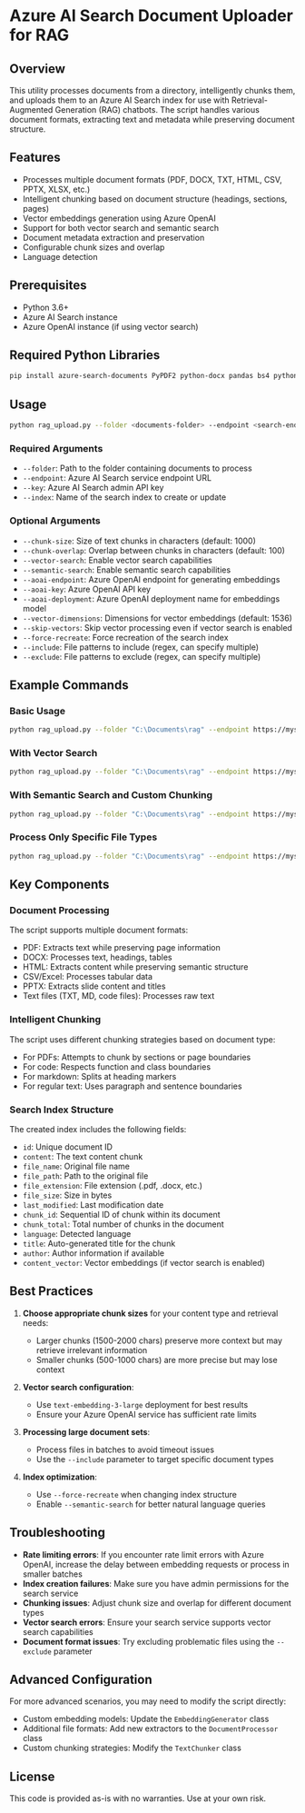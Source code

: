 # Azure AI Search Document Uploader for RAG

## Overview

This utility processes documents from a directory, intelligently chunks them, and uploads them to an Azure AI Search index for use with Retrieval-Augmented Generation (RAG) chatbots. The script handles various document formats, extracting text and metadata while preserving document structure.

## Features

- Processes multiple document formats (PDF, DOCX, TXT, HTML, CSV, PPTX, XLSX, etc.)
- Intelligent chunking based on document structure (headings, sections, pages)
- Vector embeddings generation using Azure OpenAI
- Support for both vector search and semantic search
- Document metadata extraction and preservation
- Configurable chunk sizes and overlap
- Language detection

## Prerequisites

- Python 3.6+
- Azure AI Search instance
- Azure OpenAI instance (if using vector search)

## Required Python Libraries

```bash
pip install azure-search-documents PyPDF2 python-docx pandas bs4 python-pptx langdetect requests
```

## Usage

```bash
python rag_upload.py --folder <documents-folder> --endpoint <search-endpoint> --key <search-api-key> --index <index-name> [options]
```

### Required Arguments

- `--folder`: Path to the folder containing documents to process
- `--endpoint`: Azure AI Search service endpoint URL
- `--key`: Azure AI Search admin API key
- `--index`: Name of the search index to create or update

### Optional Arguments

- `--chunk-size`: Size of text chunks in characters (default: 1000)
- `--chunk-overlap`: Overlap between chunks in characters (default: 100)
- `--vector-search`: Enable vector search capabilities
- `--semantic-search`: Enable semantic search capabilities
- `--aoai-endpoint`: Azure OpenAI endpoint for generating embeddings
- `--aoai-key`: Azure OpenAI API key
- `--aoai-deployment`: Azure OpenAI deployment name for embeddings model
- `--vector-dimensions`: Dimensions for vector embeddings (default: 1536)
- `--skip-vectors`: Skip vector processing even if vector search is enabled
- `--force-recreate`: Force recreation of the search index
- `--include`: File patterns to include (regex, can specify multiple)
- `--exclude`: File patterns to exclude (regex, can specify multiple)

## Example Commands

### Basic Usage

```bash
python rag_upload.py --folder "C:\Documents\rag" --endpoint https://mysearch.search.windows.net --key YOUR_SEARCH_KEY --index myindex
```

### With Vector Search

```bash
python rag_upload.py --folder "C:\Documents\rag" --endpoint https://mysearch.search.windows.net --key YOUR_SEARCH_KEY --index myindex --vector-search --aoai-endpoint https://myopenai.openai.azure.com/ --aoai-key YOUR_OPENAI_KEY --aoai-deployment text-embedding-3-large
```

### With Semantic Search and Custom Chunking

```bash
python rag_upload.py --folder "C:\Documents\rag" --endpoint https://mysearch.search.windows.net --key YOUR_SEARCH_KEY --index myindex --semantic-search --chunk-size 1500 --chunk-overlap 150
```

### Process Only Specific File Types

```bash
python rag_upload.py --folder "C:\Documents\rag" --endpoint https://mysearch.search.windows.net --key YOUR_SEARCH_KEY --index myindex --include "\.pdf$" "\.docx$"
```

## Key Components

### Document Processing

The script supports multiple document formats:
- PDF: Extracts text while preserving page information
- DOCX: Processes text, headings, tables
- HTML: Extracts content while preserving semantic structure
- CSV/Excel: Processes tabular data
- PPTX: Extracts slide content and titles
- Text files (TXT, MD, code files): Processes raw text

### Intelligent Chunking

The script uses different chunking strategies based on document type:
- For PDFs: Attempts to chunk by sections or page boundaries
- For code: Respects function and class boundaries
- For markdown: Splits at heading markers
- For regular text: Uses paragraph and sentence boundaries

### Search Index Structure

The created index includes the following fields:
- `id`: Unique document ID
- `content`: The text content chunk
- `file_name`: Original file name
- `file_path`: Path to the original file
- `file_extension`: File extension (.pdf, .docx, etc.)
- `file_size`: Size in bytes
- `last_modified`: Last modification date
- `chunk_id`: Sequential ID of chunk within its document
- `chunk_total`: Total number of chunks in the document
- `language`: Detected language
- `title`: Auto-generated title for the chunk
- `author`: Author information if available
- `content_vector`: Vector embeddings (if vector search is enabled)

## Best Practices

1. **Choose appropriate chunk sizes** for your content type and retrieval needs:
   - Larger chunks (1500-2000 chars) preserve more context but may retrieve irrelevant information
   - Smaller chunks (500-1000 chars) are more precise but may lose context

2. **Vector search configuration**:
   - Use `text-embedding-3-large` deployment for best results
   - Ensure your Azure OpenAI service has sufficient rate limits

3. **Processing large document sets**:
   - Process files in batches to avoid timeout issues
   - Use the `--include` parameter to target specific document types

4. **Index optimization**:
   - Use `--force-recreate` when changing index structure
   - Enable `--semantic-search` for better natural language queries

## Troubleshooting

- **Rate limiting errors**: If you encounter rate limit errors with Azure OpenAI, increase the delay between embedding requests or process in smaller batches
- **Index creation failures**: Make sure you have admin permissions for the search service
- **Chunking issues**: Adjust chunk size and overlap for different document types
- **Vector search errors**: Ensure your search service supports vector search capabilities
- **Document format issues**: Try excluding problematic files using the `--exclude` parameter

## Advanced Configuration

For more advanced scenarios, you may need to modify the script directly:

- Custom embedding models: Update the `EmbeddingGenerator` class
- Additional file formats: Add new extractors to the `DocumentProcessor` class
- Custom chunking strategies: Modify the `TextChunker` class

## License

This code is provided as-is with no warranties. Use at your own risk.
